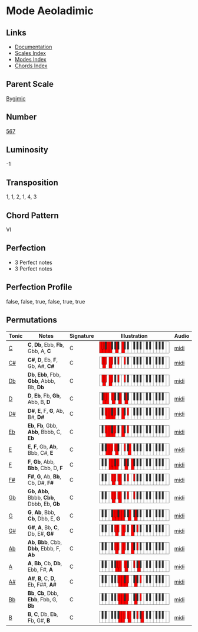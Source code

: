 # Mode Aeoladimic

## Links

- [Documentation](README.md)
- [Scales Index](Scales.md)
- [Modes Index](Modes.md)
- [Chords Index](Chords.md)

## Parent Scale

[Bygimic](ScaleBygimic.md)

## Number

[567](https://ianring.com/musictheory/scales/567)

## Luminosity

-1

## Transposition

1, 1, 2, 1, 4, 3

## Chord Pattern

VI

## Perfection

- 3 Perfect notes
- 3 Perfect notes

## Perfection Profile

false, false, true, false, true, true

## Permutations

| Tonic | Notes | Signature | Illustration | Audio |
|-------|-------|-----------|--------------|-------|
| [C](ModeCNaturalAeoladimic.md) | **C**, **Db**, Ebb, **Fb**, Gbb, A, **C** | C | ![CNaturalAeoladimic](ModeCNaturalAeoladimic.png) | [midi](https://github.com/edipermadi/music/blob/main/docs/ModeCNaturalAeoladimic.mid?raw=true) |
| [C#](ModeCSharpAeoladimic.md) | **C#**, **D**, Eb, **F**, Gb, A#, **C#** | C | ![CSharpAeoladimic](ModeCSharpAeoladimic.png) | [midi](https://github.com/edipermadi/music/blob/main/docs/ModeCSharpAeoladimic.mid?raw=true) |
| [Db](ModeDFlatAeoladimic.md) | **Db**, **Ebb**, Fbb, **Gbb**, Abbb, Bb, **Db** | C | ![DFlatAeoladimic](ModeDFlatAeoladimic.png) | [midi](https://github.com/edipermadi/music/blob/main/docs/ModeDFlatAeoladimic.mid?raw=true) |
| [D](ModeDNaturalAeoladimic.md) | **D**, **Eb**, Fb, **Gb**, Abb, B, **D** | C | ![DNaturalAeoladimic](ModeDNaturalAeoladimic.png) | [midi](https://github.com/edipermadi/music/blob/main/docs/ModeDNaturalAeoladimic.mid?raw=true) |
| [D#](ModeDSharpAeoladimic.md) | **D#**, **E**, F, **G**, Ab, B#, **D#** | C | ![DSharpAeoladimic](ModeDSharpAeoladimic.png) | [midi](https://github.com/edipermadi/music/blob/main/docs/ModeDSharpAeoladimic.mid?raw=true) |
| [Eb](ModeEFlatAeoladimic.md) | **Eb**, **Fb**, Gbb, **Abb**, Bbbb, C, **Eb** | C | ![EFlatAeoladimic](ModeEFlatAeoladimic.png) | [midi](https://github.com/edipermadi/music/blob/main/docs/ModeEFlatAeoladimic.mid?raw=true) |
| [E](ModeENaturalAeoladimic.md) | **E**, **F**, Gb, **Ab**, Bbb, C#, **E** | C | ![ENaturalAeoladimic](ModeENaturalAeoladimic.png) | [midi](https://github.com/edipermadi/music/blob/main/docs/ModeENaturalAeoladimic.mid?raw=true) |
| [F](ModeFNaturalAeoladimic.md) | **F**, **Gb**, Abb, **Bbb**, Cbb, D, **F** | C | ![FNaturalAeoladimic](ModeFNaturalAeoladimic.png) | [midi](https://github.com/edipermadi/music/blob/main/docs/ModeFNaturalAeoladimic.mid?raw=true) |
| [F#](ModeFSharpAeoladimic.md) | **F#**, **G**, Ab, **Bb**, Cb, D#, **F#** | C | ![FSharpAeoladimic](ModeFSharpAeoladimic.png) | [midi](https://github.com/edipermadi/music/blob/main/docs/ModeFSharpAeoladimic.mid?raw=true) |
| [Gb](ModeGFlatAeoladimic.md) | **Gb**, **Abb**, Bbbb, **Cbb**, Dbbb, Eb, **Gb** | C | ![GFlatAeoladimic](ModeGFlatAeoladimic.png) | [midi](https://github.com/edipermadi/music/blob/main/docs/ModeGFlatAeoladimic.mid?raw=true) |
| [G](ModeGNaturalAeoladimic.md) | **G**, **Ab**, Bbb, **Cb**, Dbb, E, **G** | C | ![GNaturalAeoladimic](ModeGNaturalAeoladimic.png) | [midi](https://github.com/edipermadi/music/blob/main/docs/ModeGNaturalAeoladimic.mid?raw=true) |
| [G#](ModeGSharpAeoladimic.md) | **G#**, **A**, Bb, **C**, Db, E#, **G#** | C | ![GSharpAeoladimic](ModeGSharpAeoladimic.png) | [midi](https://github.com/edipermadi/music/blob/main/docs/ModeGSharpAeoladimic.mid?raw=true) |
| [Ab](ModeAFlatAeoladimic.md) | **Ab**, **Bbb**, Cbb, **Dbb**, Ebbb, F, **Ab** | C | ![AFlatAeoladimic](ModeAFlatAeoladimic.png) | [midi](https://github.com/edipermadi/music/blob/main/docs/ModeAFlatAeoladimic.mid?raw=true) |
| [A](ModeANaturalAeoladimic.md) | **A**, **Bb**, Cb, **Db**, Ebb, F#, **A** | C | ![ANaturalAeoladimic](ModeANaturalAeoladimic.png) | [midi](https://github.com/edipermadi/music/blob/main/docs/ModeANaturalAeoladimic.mid?raw=true) |
| [A#](ModeASharpAeoladimic.md) | **A#**, **B**, C, **D**, Eb, F##, **A#** | C | ![ASharpAeoladimic](ModeASharpAeoladimic.png) | [midi](https://github.com/edipermadi/music/blob/main/docs/ModeASharpAeoladimic.mid?raw=true) |
| [Bb](ModeBFlatAeoladimic.md) | **Bb**, **Cb**, Dbb, **Ebb**, Fbb, G, **Bb** | C | ![BFlatAeoladimic](ModeBFlatAeoladimic.png) | [midi](https://github.com/edipermadi/music/blob/main/docs/ModeBFlatAeoladimic.mid?raw=true) |
| [B](ModeBNaturalAeoladimic.md) | **B**, **C**, Db, **Eb**, Fb, G#, **B** | C | ![BNaturalAeoladimic](ModeBNaturalAeoladimic.png) | [midi](https://github.com/edipermadi/music/blob/main/docs/ModeBNaturalAeoladimic.mid?raw=true) |
